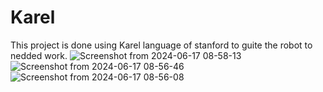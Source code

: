 # Karel
This project is done using Karel language of stanford to guite the robot to nedded work.
![Screenshot from 2024-06-17 08-58-13](https://github.com/an-ash-iith/Karel/assets/106005097/e225adbf-8837-42c9-9b8e-b5ab9dd6bf9d)
![Screenshot from 2024-06-17 08-56-46](https://github.com/an-ash-iith/Karel/assets/106005097/1c5863bf-ddb3-4ae2-b404-642c8624d9c6)
![Screenshot from 2024-06-17 08-56-08](https://github.com/an-ash-iith/Karel/assets/106005097/1c3d5f39-c571-4eb4-8c94-fbd75d033760)
